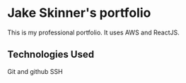 # Jake Skinner's portfolio

This is my professional portfolio.  It uses AWS and ReactJS.

## Technologies Used

Git and github
SSH
